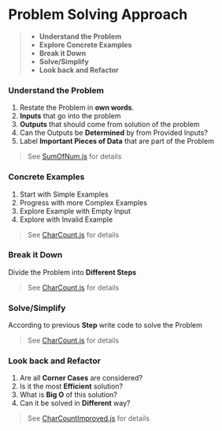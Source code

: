 # Problem Solving Approach

> - **Understand the Problem**
> - **Explore Concrete Examples**
> - **Break it Down**
> - **Solve/Simplify**
> - **Look back and Refactor**

### Understand the Problem

1. Restate the Problem in **own words**.
2. **Inputs** that go into the problem
3. **Outputs** that should come from solution of the problem
4. Can the Outputs be **Determined** by from Provided Inputs?
5. Label **Important Pieces of Data** that are part of the Problem

> See [SumOfNum.js](SumOfNum.js) for details

### Concrete Examples

1. Start with Simple Examples
2. Progress with more Complex Examples
3. Explore Example with Empty Input
4. Explore with Invalid Example

> See [CharCount.js](CharCount.js) for details

### Break it Down

Divide the Problem into **Different Steps**

> See [CharCount.js](CharCount.js) for details

### Solve/Simplify

According to previous **Step** write code to solve the Problem

> See [CharCount.js](CharCount.js) for details

### Look back and Refactor

1. Are all **Corner Cases** are considered?
2. Is it the most **Efficient** solution?
3. What is **Big O** of this solution?
4. Can it be solved in **Different** way?

> See [CharCountImproved.js](CharCountImproved.js) for details
